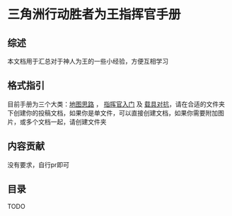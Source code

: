 三角洲行动胜者为王指挥官手册
===

综述
---
本文档用于汇总对于神人为王的一些小经验，方便互相学习

格式指引
---
目前手册为三个大类：[地图思路](/地图思路/) ， [指挥官入门](/指挥官入门/) 及 [载具对抗](/载具对抗/)，请在合适的文件夹下创建你的投稿文档，如果你是单文件，可以直接创建文档，如果你需要附加图片，或多个文档一起，请创建文件夹

内容贡献
---
没有要求，自行pr即可

目录
---
TODO